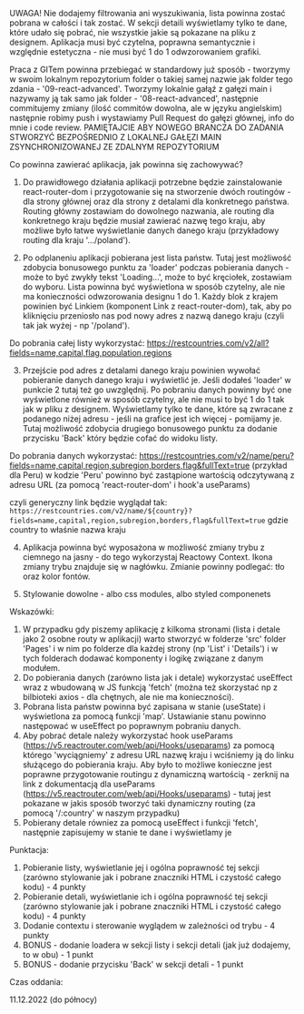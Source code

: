 UWAGA!
Nie dodajemy filtrowania ani wyszukiwania, lista powinna zostać pobrana w całości i tak zostać. W sekcji detaili wyświetlamy tylko te dane, które udało się pobrać, nie wszystkie jakie są pokazane na pliku z designem. Aplikacja musi być czytelna, poprawna semantycznie i względnie estetyczna - nie musi być 1 do 1 odwzorowaniem grafiki.

Praca z GITem powinna przebiegać w standardowy już sposób - tworzymy w swoim lokalnym repozytorium folder o takiej samej nazwie jak folder tego zdania - '09-react-advanced'. Tworzymy lokalnie gałąź z gałęzi main i nazywamy ją tak samo jak folder - '08-react-advanced', następnie commitujemy zmiany (ilość commitów dowolna, ale w języku angielskim) następnie robimy push i wystawiamy Pull Request do gałęzi głównej, info do mnie i code review. PAMIĘTAJCIE ABY NOWEGO BRANCZA DO ZADANIA STWORZYĆ BEZPOŚREDNIO Z LOKALNEJ GAŁĘZI MAIN ZSYNCHRONIZOWANEJ ZE ZDALNYM REPOZYTORIUM

Co powinna zawierać aplikacja, jak powinna się zachowywać?

1. Do prawidłowego działania aplikacji potrzebne będzie zainstalowanie react-router-dom i przygotowanie się na stworzenie dwóch routingów - dla strony głównej oraz dla strony z detalami dla konkretnego państwa. Routing główny zostawiam do dowolnego nazwania, ale routing dla konkretnego kraju będzie musiał zawierać nazwę tego kraju, aby możliwe było łatwe wyświetlanie danych danego kraju (przykładowy routing dla kraju '.../poland').

2. Po odplaneniu aplikacji pobierana jest lista państw. Tutaj jest możliwość zdobycia bonusowego punktu za 'loader' podczas pobierania danych - może to być zwykły tekst 'Loading...', może to być kręciołek, zostawiam do wyboru. Lista powinna być wyświetlona w sposób czytelny, ale nie ma konieczności odwzorowania designu 1 do 1. Każdy blok z krajem powinien być Linkiem (komponent Link z react-router-dom), tak, aby po kliknięciu przeniosło nas pod nowy adres z nazwą danego kraju (czyli tak jak wyżej - np '/poland').

Do pobrania całej listy wykorzystać:
https://restcountries.com/v2/all?fields=name,capital,flag,population,regions

3. Przejście pod adres z detalami danego kraju powinien wywołać pobieranie danych danego kraju i wyświetlić je. Jeśli dodałeś 'loader' w punkcie 2 tutaj też go uwzględnij. Po pobraniu danych powinny być one wyświetlone również w sposób czytelny, ale nie musi to być 1 do 1 tak jak w pliku z designem. Wyświetlamy tylko te dane, które są zwracane z podanego niżej adresu - jeśli na grafice jest ich więcej - pomijamy je. Tutaj możliwość zdobycia drugiego bonusowego punktu za dodanie przycisku 'Back' który będzie cofać do widoku listy.

Do pobrania danych wykorzystać:
https://restcountries.com/v2/name/peru?fields=name,capital,region,subregion,borders,flag&fullText=true (przykład dla Peru)
w kodzie 'Peru' powinno być zastąpione wartością odczytywaną z adresu URL (za pomocą 'react-router-dom' i hook'a useParams)

czyli generyczny link będzie wyglądał tak:
`https://restcountries.com/v2/name/${country}?fields=name,capital,region,subregion,borders,flag&fullText=true`
gdzie country to właśnie nazwa kraju

4. Aplikacja powinna być wyposażona w możliwość zmiany trybu z ciemnego na jasny - do tego wykorzystaj Reactowy Context. Ikona zmiany trybu znajduje się w nagłówku. Zmianie powinny podlegać: tło oraz kolor fontów.

5. Stylowanie dowolne - albo css modules, albo styled componenets

Wskazówki:

1. W przypadku gdy piszemy aplikację z kilkoma stronami (lista i detale jako 2 osobne routy w aplikacji) warto stworzyć w folderze 'src' folder 'Pages' i w nim po folderze dla każdej strony (np 'List' i 'Details') i w tych folderach dodawać komponenty i logikę związane z danym modułem.
2. Do pobierania danych (zarówno lista jak i detale) wykorzystać useEffect wraz z wbudowaną w JS funkcją 'fetch' (można też skorzystać np z bilbioteki axios - dla chętnych, ale nie ma konieczności).
3. Pobrana lista państw powinna być zapisana w stanie (useState) i wyświetlona za pomocą funkcji 'map'. Ustawianie stanu powinno następować w useEffect po poprawnym pobraniu danych.
4. Aby pobrać detale należy wykorzystać hook useParams (https://v5.reactrouter.com/web/api/Hooks/useparams) za pomocą którego 'wyciągniemy' z adresu URL nazwę kraju i wciśniemy ją do linku służącego do pobierania kraju. Aby było to możliwe konieczne jest poprawne przygotowanie routingu z dynamiczną wartością - zerknij na link z dokumentacją dla useParams (https://v5.reactrouter.com/web/api/Hooks/useparams) - tutaj jest pokazane w jakis sposób tworzyć taki dynamiczny routing (za pomocą '/:country' w naszym przypadku)
5. Pobierany detale równiez za pomocą useEffect i funkcji 'fetch', następnie zapisujemy w stanie te dane i wyświetlamy je

Punktacja:

1. Pobieranie listy, wyświetlanie jej i ogólna poprawność tej sekcji (zarówno stylowanie jak i pobrane znaczniki HTML i czystość całego kodu) - 4 punkty
2. Pobieranie detali, wyświetlanie ich i ogólna poprawność tej sekcji (zarówno stylowanie jak i pobrane znaczniki HTML i czystość całego kodu) - 4 punkty
3. Dodanie contextu i sterowanie wyglądem w zależności od trybu - 4 punkty
4. BONUS - dodanie loadera w sekcji listy i sekcji detali (jak już dodajemy, to w obu) - 1 punkt
5. BONUS - dodanie przycisku 'Back' w sekcji detali - 1 punkt

Czas oddania:

11.12.2022 (do północy)

